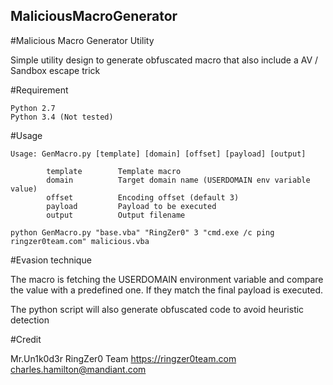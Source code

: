 ## MaliciousMacroGenerator
#Malicious Macro Generator Utility

Simple utility design to generate obfuscated macro that also include a AV / Sandbox escape trick

#Requirement
```
Python 2.7
Python 3.4 (Not tested)
```

#Usage
```
Usage: GenMacro.py [template] [domain] [offset] [payload] [output]

        template        Template macro
        domain          Target domain name (USERDOMAIN env variable value)
        offset          Encoding offset (default 3)
        payload         Payload to be executed
        output          Output filename
        
python GenMacro.py "base.vba" "RingZer0" 3 "cmd.exe /c ping ringzer0team.com" malicious.vba
```

#Evasion technique

The macro is fetching the USERDOMAIN environment variable and compare the value with a predefined one. If they match the final payload is executed.

The python script will also generate obfuscated code to avoid heuristic detection


#Credit

Mr.Un1k0d3r RingZer0 Team
https://ringzer0team.com
charles.hamilton@mandiant.com

